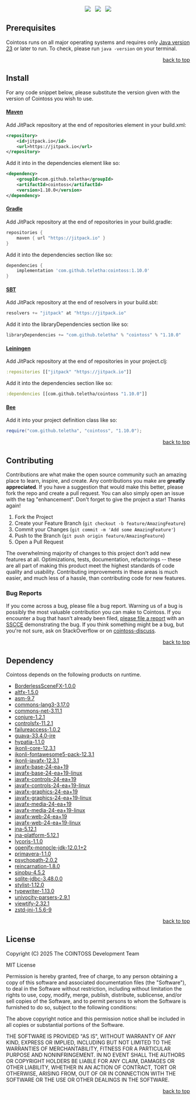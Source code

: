 <p align="center">
    <a href="https://docs.oracle.com/en/java/javase/23/"><img src="https://img.shields.io/badge/Java-Release%2023-green"/></a>
    <span>&nbsp;</span>
    <a href="https://jitpack.io/#teletha/cointoss"><img src="https://img.shields.io/jitpack/v/github/teletha/cointoss?label=Repository&color=green"></a>
    <span>&nbsp;</span>
    <a href="https://teletha.github.io/cointoss"><img src="https://img.shields.io/website.svg?down_color=red&down_message=CLOSE&label=Official%20Site&up_color=green&up_message=OPEN&url=https%3A%2F%2Fteletha.github.io%2Fcointoss"></a>
</p>







## Prerequisites
Cointoss runs on all major operating systems and requires only [Java version 23](https://docs.oracle.com/en/java/javase/23/) or later to run.
To check, please run `java -version` on your terminal.
<p align="right"><a href="#top">back to top</a></p>

## Install
For any code snippet below, please substitute the version given with the version of Cointoss you wish to use.
#### [Maven](https://maven.apache.org/)
Add JitPack repository at the end of repositories element in your build.xml:
```xml
<repository>
    <id>jitpack.io</id>
    <url>https://jitpack.io</url>
</repository>
```
Add it into in the dependencies element like so:
```xml
<dependency>
    <groupId>com.github.teletha</groupId>
    <artifactId>cointoss</artifactId>
    <version>1.10.0</version>
</dependency>
```
#### [Gradle](https://gradle.org/)
Add JitPack repository at the end of repositories in your build.gradle:
```gradle
repositories {
    maven { url "https://jitpack.io" }
}
```
Add it into the dependencies section like so:
```gradle
dependencies {
    implementation 'com.github.teletha:cointoss:1.10.0'
}
```
#### [SBT](https://www.scala-sbt.org/)
Add JitPack repository at the end of resolvers in your build.sbt:
```scala
resolvers += "jitpack" at "https://jitpack.io"
```
Add it into the libraryDependencies section like so:
```scala
libraryDependencies += "com.github.teletha" % "cointoss" % "1.10.0"
```
#### [Leiningen](https://leiningen.org/)
Add JitPack repository at the end of repositories in your project.clj:
```clj
:repositories [["jitpack" "https://jitpack.io"]]
```
Add it into the dependencies section like so:
```clj
:dependencies [[com.github.teletha/cointoss "1.10.0"]]
```
#### [Bee](https://teletha.github.io/bee)
Add it into your project definition class like so:
```java
require("com.github.teletha", "cointoss", "1.10.0");
```
<p align="right"><a href="#top">back to top</a></p>


## Contributing
Contributions are what make the open source community such an amazing place to learn, inspire, and create. Any contributions you make are **greatly appreciated**.
If you have a suggestion that would make this better, please fork the repo and create a pull request. You can also simply open an issue with the tag "enhancement".
Don't forget to give the project a star! Thanks again!

1. Fork the Project
2. Create your Feature Branch (`git checkout -b feature/AmazingFeature`)
3. Commit your Changes (`git commit -m 'Add some AmazingFeature'`)
4. Push to the Branch (`git push origin feature/AmazingFeature`)
5. Open a Pull Request

The overwhelming majority of changes to this project don't add new features at all. Optimizations, tests, documentation, refactorings -- these are all part of making this product meet the highest standards of code quality and usability.
Contributing improvements in these areas is much easier, and much less of a hassle, than contributing code for new features.

### Bug Reports
If you come across a bug, please file a bug report. Warning us of a bug is possibly the most valuable contribution you can make to Cointoss.
If you encounter a bug that hasn't already been filed, [please file a report](https://github.com/teletha/cointoss/issues/new) with an [SSCCE](http://sscce.org/) demonstrating the bug.
If you think something might be a bug, but you're not sure, ask on StackOverflow or on [cointoss-discuss](https://github.com/teletha/cointoss/discussions).
<p align="right"><a href="#top">back to top</a></p>


## Dependency
Cointoss depends on the following products on runtime.
* [BorderlessSceneFX-1.0.0](https://mvnrepository.com/artifact/com.catwithawand/BorderlessSceneFX/1.0.0)
* [altfx-1.5.0](https://mvnrepository.com/artifact/com.github.teletha/altfx/1.5.0)
* [asm-9.7](https://mvnrepository.com/artifact/org.ow2.asm/asm/9.7)
* [commons-lang3-3.17.0](https://mvnrepository.com/artifact/org.apache.commons/commons-lang3/3.17.0)
* [commons-net-3.11.1](https://mvnrepository.com/artifact/commons-net/commons-net/3.11.1)
* [conjure-1.2.1](https://mvnrepository.com/artifact/com.github.teletha/conjure/1.2.1)
* [controlsfx-11.2.1](https://mvnrepository.com/artifact/org.controlsfx/controlsfx/11.2.1)
* [failureaccess-1.0.2](https://mvnrepository.com/artifact/com.google.guava/failureaccess/1.0.2)
* [guava-33.4.0-jre](https://mvnrepository.com/artifact/com.google.guava/guava/33.4.0-jre)
* [hypatia-1.1.0](https://mvnrepository.com/artifact/com.github.teletha/hypatia/1.1.0)
* [ikonli-core-12.3.1](https://mvnrepository.com/artifact/org.kordamp.ikonli/ikonli-core/12.3.1)
* [ikonli-fontawesome5-pack-12.3.1](https://mvnrepository.com/artifact/org.kordamp.ikonli/ikonli-fontawesome5-pack/12.3.1)
* [ikonli-javafx-12.3.1](https://mvnrepository.com/artifact/org.kordamp.ikonli/ikonli-javafx/12.3.1)
* [javafx-base-24-ea+19](https://mvnrepository.com/artifact/org.openjfx/javafx-base/24-ea+19)
* [javafx-base-24-ea+19-linux](https://mvnrepository.com/artifact/org.openjfx/javafx-base/24-ea+19)
* [javafx-controls-24-ea+19](https://mvnrepository.com/artifact/org.openjfx/javafx-controls/24-ea+19)
* [javafx-controls-24-ea+19-linux](https://mvnrepository.com/artifact/org.openjfx/javafx-controls/24-ea+19)
* [javafx-graphics-24-ea+19](https://mvnrepository.com/artifact/org.openjfx/javafx-graphics/24-ea+19)
* [javafx-graphics-24-ea+19-linux](https://mvnrepository.com/artifact/org.openjfx/javafx-graphics/24-ea+19)
* [javafx-media-24-ea+19](https://mvnrepository.com/artifact/org.openjfx/javafx-media/24-ea+19)
* [javafx-media-24-ea+19-linux](https://mvnrepository.com/artifact/org.openjfx/javafx-media/24-ea+19)
* [javafx-web-24-ea+19](https://mvnrepository.com/artifact/org.openjfx/javafx-web/24-ea+19)
* [javafx-web-24-ea+19-linux](https://mvnrepository.com/artifact/org.openjfx/javafx-web/24-ea+19)
* [jna-5.12.1](https://mvnrepository.com/artifact/net.java.dev.jna/jna/5.12.1)
* [jna-platform-5.12.1](https://mvnrepository.com/artifact/net.java.dev.jna/jna-platform/5.12.1)
* [lycoris-1.1.0](https://mvnrepository.com/artifact/com.github.teletha/lycoris/1.1.0)
* [openjfx-monocle-jdk-12.0.1+2](https://mvnrepository.com/artifact/org.testfx/openjfx-monocle/jdk-12.0.1+2)
* [primavera-1.1.0](https://mvnrepository.com/artifact/com.github.teletha/primavera/1.1.0)
* [psychopath-2.0.2](https://mvnrepository.com/artifact/com.github.teletha/psychopath/2.0.2)
* [reincarnation-1.8.0](https://mvnrepository.com/artifact/com.github.teletha/reincarnation/1.8.0)
* [sinobu-4.5.2](https://mvnrepository.com/artifact/com.github.teletha/sinobu/4.5.2)
* [sqlite-jdbc-3.48.0.0](https://mvnrepository.com/artifact/org.xerial/sqlite-jdbc/3.48.0.0)
* [stylist-1.12.0](https://mvnrepository.com/artifact/com.github.teletha/stylist/1.12.0)
* [typewriter-1.13.0](https://mvnrepository.com/artifact/com.github.teletha/typewriter/1.13.0)
* [univocity-parsers-2.9.1](https://mvnrepository.com/artifact/com.univocity/univocity-parsers/2.9.1)
* [viewtify-2.32.1](https://mvnrepository.com/artifact/com.github.teletha/viewtify/2.32.1)
* [zstd-jni-1.5.6-9](https://mvnrepository.com/artifact/com.github.luben/zstd-jni/1.5.6-9)
<p align="right"><a href="#top">back to top</a></p>


## License
Copyright (C) 2025 The COINTOSS Development Team

MIT License

Permission is hereby granted, free of charge, to any person obtaining a copy
of this software and associated documentation files (the "Software"), to deal
in the Software without restriction, including without limitation the rights
to use, copy, modify, merge, publish, distribute, sublicense, and/or sell
copies of the Software, and to permit persons to whom the Software is
furnished to do so, subject to the following conditions:

The above copyright notice and this permission notice shall be included in all
copies or substantial portions of the Software.

THE SOFTWARE IS PROVIDED "AS IS", WITHOUT WARRANTY OF ANY KIND, EXPRESS OR
IMPLIED, INCLUDING BUT NOT LIMITED TO THE WARRANTIES OF MERCHANTABILITY,
FITNESS FOR A PARTICULAR PURPOSE AND NONINFRINGEMENT. IN NO EVENT SHALL THE
AUTHORS OR COPYRIGHT HOLDERS BE LIABLE FOR ANY CLAIM, DAMAGES OR OTHER
LIABILITY, WHETHER IN AN ACTION OF CONTRACT, TORT OR OTHERWISE, ARISING FROM,
OUT OF OR IN CONNECTION WITH THE SOFTWARE OR THE USE OR OTHER DEALINGS IN THE
SOFTWARE.
<p align="right"><a href="#top">back to top</a></p>
